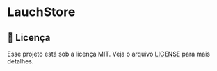 <h1>LauchStore</h1>

## :memo: Licença

Esse projeto está sob a licença MIT. Veja o arquivo [LICENSE](../LICENSE) para mais detalhes.
